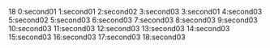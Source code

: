 18
0:second01
1:second01
2:second02
3:second03
3:second01
4:second03
5:second02
5:second03
6:second03
7:second03
8:second03
9:second03
10:second03
11:second03
12:second03
13:second03
14:second03
15:second03
16:second03
17:second03
18:second03
